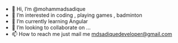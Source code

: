 - 👋 Hi, I’m @mohammadsadique
- 👀 I’m interested in coding , playing games , badminton
- 🌱 I’m currently learning Angular
- 💞️ I’m looking to collaborate on ...
- 📫 How to reach me just mail me mdsadiquedeveloper@gmail.com

<!---
mohammadsadique/mohammadsadique is a ✨ special ✨ repository because its `README.md` (this file) appears on your GitHub profile.
You can click the Preview link to take a look at your changes.
--->
